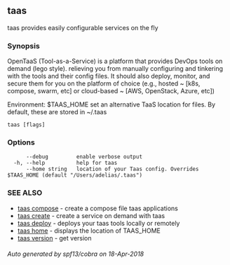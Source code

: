 ## taas

taas provides easily configurable services on the fly

### Synopsis



OpenTaaS (Tool-as-a-Service) is a platform that provides DevOps tools on demand (lego style). relieving you from manually configuring and tinkering with the tools and their config files.
It should also deploy, monitor, and secure them for you on the platform of choice (e.g., hosted ~ [k8s, compose, swarm, etc]  or cloud-based ~ [AWS, OpenStack, Azure, etc])   

Environment:
$TAAS_HOME          set an alternative TaaS location for files. By default, these are stored in ~/.taas


```
taas [flags]
```

### Options

```
      --debug         enable verbose output
  -h, --help          help for taas
      --home string   location of your Taas config. Overrides $TAAS_HOME (default "/Users/adelias/.taas")
```

### SEE ALSO
* [taas compose](taas_compose.md)	 - create a compose file taas applications
* [taas create](taas_create.md)	 - create a service on demand with taas
* [taas deploy](taas_deploy.md)	 - deploys your taas tools locally or remotely
* [taas home](taas_home.md)	 - displays the location of TAAS_HOME
* [taas version](taas_version.md)	 - get version

###### Auto generated by spf13/cobra on 18-Apr-2018

